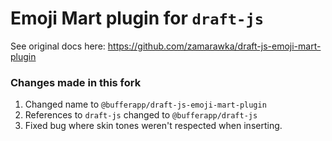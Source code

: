 # Emoji Mart plugin for `draft-js`

See original docs here: https://github.com/zamarawka/draft-js-emoji-mart-plugin

### Changes made in this fork

1. Changed name to `@bufferapp/draft-js-emoji-mart-plugin`
2. References to `draft-js` changed to `@bufferapp/draft-js`
3. Fixed bug where skin tones weren't respected when inserting.
